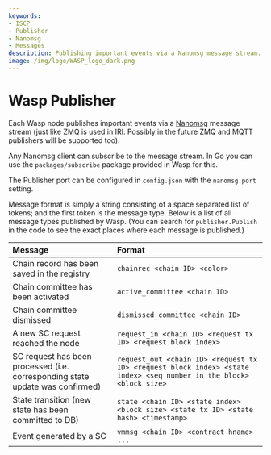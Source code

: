 ```yaml
---
keywords:
- ISCP
- Publisher 
- Nanomsg
- Messages
description: Publishing important events via a Nanomsg message stream.  Subscribing to a stream with a client. Message format description.
image: /img/logo/WASP_logo_dark.png
---
```


# Wasp Publisher

Each Wasp node publishes important events via a [Nanomsg](https://nanomsg.org/) message stream
(just like ZMQ is used in IRI. Possibly in the future ZMQ and MQTT publishers will be supported too).

Any Nanomsg client can subscribe to the message stream. In Go you can use the
`packages/subscribe` package provided in Wasp for this.

The Publisher port can be configured in `config.json` with the `nanomsg.port`
setting.

Message format is simply a string consisting of a space separated list of tokens; and the first token
is the message type. Below is a list of all message types published by Wasp. (You can search for
`publisher.Publish` in the code to see the exact places where each message is published.)

|Message|Format|
|:--- |:--- |
|Chain record has been saved in the registry | `chainrec <chain ID> <color>` |
|Chain committee has been activated|`active_committee <chain ID>`|
|Chain committee dismissed|`dismissed_committee <chain ID>`|
|A new SC request reached the node|`request_in <chain ID> <request tx ID> <request block index>`|
|SC request has been processed (i.e. corresponding state update was confirmed)|`request_out <chain ID> <request tx ID> <request block index> <state index> <seq number in the block> <block size>`|
|State transition (new state has been committed to DB)| `state <chain ID> <state index> <block size> <state tx ID> <state hash> <timestamp>`|
|Event generated by a SC|`vmmsg <chain ID> <contract hname> ...`|
